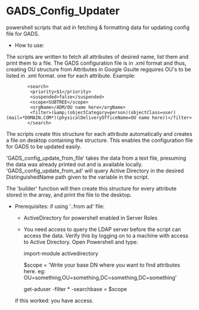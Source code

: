 # GADS_Config_Updater
powershell scripts that aid in fetching & formatting data for updating config file for GADS.

* How to use:

The scripts are written to fetch all attributes of desired name, list them and print them to a file.
The GADS configuration file is in .xml format and thus, creating OU structure from Attributes in Google Gsuite regquires
OU's to be listed in .xml format. one <orgName> for each attribute. Example:
  
            <search>
             <priority>$1</priority>
             <suspended>false</suspended>
             <scope>SUBTREE</scope>
             <orgName>/ADM/OU name here</orgName>
             <filter>(&amp;(objectCategory=person)(objectClass=user)(mail=*DOMAIN.COM*)(physicalDeliveryOfficeName=OU name here))</filter>
            </search>
  
  The scripts create this structure for each attribute automatically and creates a file on desktop containing the structure. 
  This enables the configuration file for GADS to be updated easily.
  
  'GADS_config_update_from_file' takes the data from a text file, presuming the data was already printed out and is available locally.
  'GADS_config_update_from_ad' will query Active Directory in the desired DistinguishedName path given to the variable in the script.
  
  The 'builder' function will then create this structure for every attribute stored in the array, and print the file to the desktop. 
  
  * Prerequisites: 
    if using '..from ad' file:
  
    * ActiveDirectory for powershell enabled in Server Roles
    * You need access to query the LDAP server before the script can access the data. Verify this by logging on to a machine with access
      to Active Directory. Open Powershell and type:
      
      import-module activedirectory
        
        $scope = 'Write your base DN where you want to find attributes here. eg: OU=something,OU=something,DC=something,DC=something'
        
        get-aduser -filter * -searchbase = $scope
   
    if this worked: you have access. 
    
   

